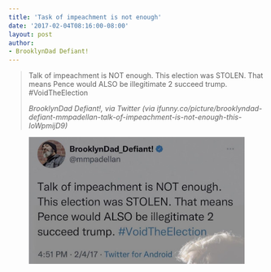 ```yaml
---
title: 'Task of impeachment is not enough'
date: '2017-02-04T08:16:00-08:00'
layout: post
author:
- BrooklynDad Defiant!
---
```


> Talk of impeachment is NOT enough. This election was STOLEN. That means Pence would ALSO be illegitimate 2 succeed trump. #VoidTheElection
>
> <cite>BrooklynDad Defiant!, via Twitter (via ifunny.co/picture/brooklyndad-defiant-mmpadellan-talk-of-impeachment-is-not-enough-this-IoWpmijD9)</cite>

<figure>
<img src="/wp-content/uploads/2022/12/20170204-bdd.jpg">
</figure>
